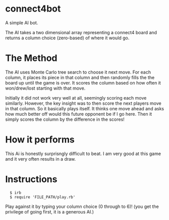 # connect4bot
A simple AI bot.

The AI takes a two dimensional array representing a connect4 board and returns a column choice (zero-based) of where it would go.

# The Method

The AI uses Monte Carlo tree search to choose it next move. For each column, it places its piece in that column and then randomly fills the the board up until the game is over. It scores the column based on how often it won/drew/lost starting with that move.

Initially it did not work very well at all, seemingly scoring each move similarly. However, the key insight was to then score the next players move in that column. So it basically plays itself. It thinks one move ahead and asks how much better off would this future opponent be if I go here. Then it simply scores the column by the difference in the scores!



# How it performs

This Ai is honestly surprisngly difficult to beat. I am very good at this game and it very often results in a draw.

# Instructions

``` Terminal
  $ irb
  $ require 'FILE_PATH/play.rb'
```
Play against it by typing your column choice (0 through to 6)! (you get the privilege of going first, it is a generous AI.)
